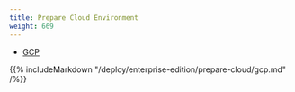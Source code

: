 ```yaml
---
title: Prepare Cloud Environment
weight: 669
---
```


<ul class="nav nav-tabs nav-tabs-yb">
  <!--
  <li class="active">
    <a href="#prepare-cloud-aws">
      <i class="icon-aws"></i>
      AWS
    </a>
  </li>
  !-->
  <li class="active">
    <a href="#prepare-cloud-gcp">
      <i class="icon-google" aria-hidden="true"></i>
      GCP
    </a>
  </li>
</ul>

<div class="tab-content">
  <!--
  <div id="prepare-cloud-aws" class="tab-pane fade">
    {{% includeMarkdown "/deploy/enterprise-edition/prepare-cloud/aws.md" /%}}
  </div>
  !-->
  <div id="prepare-cloud-gcp" class="tab-pane fade in active">
    {{% includeMarkdown "/deploy/enterprise-edition/prepare-cloud/gcp.md" /%}}
  </div>
</div>
